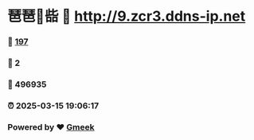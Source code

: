 # 琶琶🔭啙 :link: http://9.zcr3.ddns-ip.net 
### :page_facing_up: [197](http://9.zcr3.ddns-ip.net/tag.html) 
### :speech_balloon: 2 
### :hibiscus: 496935 
### :alarm_clock: 2025-03-15 19:06:17 
### Powered by :heart: [Gmeek](https://github.com/Meekdai/Gmeek)
